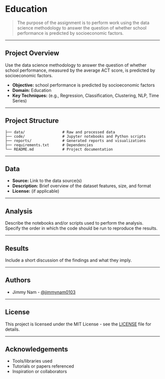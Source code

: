 # Education

> The purpose of the assignment is to perform work using the data science methodology to answer the question of whether school performance is predicted by socioeconomic factors.
---

## Project Overview

Use the data science methodology to answer the question of whether school performance, measured by the average ACT score, is predicted by socioeconomic factors.

- **Objective:** school performance is predicted by socioeconomic factors
- **Domain:** Education
- **Key Techniques:** (e.g., Regression, Classification, Clustering, NLP, Time Series)

---

## Project Structure

```
├── data/                 # Raw and processed data
├── code/                 # Jupyter notebooks and Python scripts
├── reports/              # Generated reports and visualizations
├── requirements.txt      # Dependencies
└── README.md             # Project documentation
```

---

## Data

- **Source:** Link to the data source(s) 
- **Description:** Brief overview of the dataset features, size, and format
- **License:** (if applicable)

---

## Analysis

Describe the notebooks and/or scripts used to perform the analysis. Specify the order in which the code should be run to reproduce the results.

---

## Results

Include a short discussion of the findings and what they imply.

---

## Authors

- Jimmy Nam - [@jimmynam0103](https://github.com/Jimmynam0103/Education)

---

## License

This project is licensed under the MIT License - see the [LICENSE](LICENSE) file for details.

---

## Acknowledgements

- Tools/libraries used
- Tutorials or papers referenced
- Inspiration or collaborators
